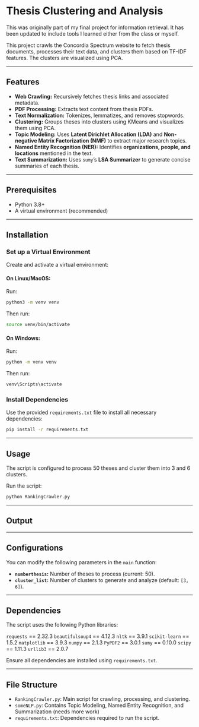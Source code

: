 # Thesis Clustering and Analysis

This was originally part of my final project for information retrieval. It has been updated to include tools I learned either from the class or myself.  

This project crawls the Concordia Spectrum website to fetch thesis documents, processes their text data, and clusters them based on TF-IDF features. The clusters are visualized using PCA.

---

## Features

- **Web Crawling:** Recursively fetches thesis links and associated metadata.
- **PDF Processing:** Extracts text content from thesis PDFs.
- **Text Normalization:** Tokenizes, lemmatizes, and removes stopwords.
- **Clustering:** Groups theses into clusters using KMeans and visualizes them using PCA.
- **Topic Modeling:** Uses **Latent Dirichlet Allocation (LDA)** and **Non-negative Matrix Factorization (NMF)** to extract major research topics.
- **Named Entity Recognition (NER):**  Identifies **organizations, people, and locations** mentioned in the text.
- **Text Summarization:** Uses `sumy`’s **LSA Summarizer** to generate concise summaries of each thesis.

---

## Prerequisites

- Python 3.8+
- A virtual environment (recommended)

---

## Installation

### Set up a Virtual Environment

Create and activate a virtual environment:

#### On Linux/MacOS:

Run:

```bash
python3 -m venv venv
```

Then run:

```bash
source venv/bin/activate
```

#### On Windows:

Run:

```bash
python -m venv venv
```

Then run:

```bash
venv\Scripts\activate
```

### Install Dependencies

Use the provided `requirements.txt` file to install all necessary dependencies:

```bash
pip install -r requirements.txt
```

---

## Usage

The script is configured to process 50 theses and cluster them into 3 and 6 clusters.

Run the script:

```bash
python RankingCrawler.py
```

---

## Output



---

## Configurations

You can modify the following parameters in the `main` function:

- **`numberthesis`:** Number of theses to process (current: 50).
- **`cluster_list`:** Number of clusters to generate and analyze (default: `[3, 6]`).

---

## Dependencies

The script uses the following Python libraries:


`requests` == 2.32.3
`beautifulsoup4` == 4.12.3
`nltk` == 3.9.1
`scikit-learn` == 1.5.2
`matplotlib` == 3.9.3
`numpy` == 2.1.3
`PyPDF2` == 3.0.1
`sumy` == 0.10.0
`scipy` == 1.11.3
`urllib3` == 2.0.7


Ensure all dependencies are installed using `requirements.txt`.

---

## File Structure

- `RankingCrawler.py`: Main script for crawling, processing, and clustering.
- `someNLP.py`: Contains Topic Modeling, Named Entity Recognition, and Summarization (needs more work)
- `requirements.txt`: Dependencies required to run the script.